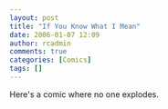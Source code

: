 ```yaml
---
layout: post
title: "If You Know What I Mean"
date: 2006-01-07 12:09
author: rcadmin
comments: true
categories: [Comics]
tags: []
---
```

Here's a comic where no one explodes.

<!--more-->
<img src="http://www.bitsmack.com/wp/wp-content/comics/20060107.png" alt="" />
